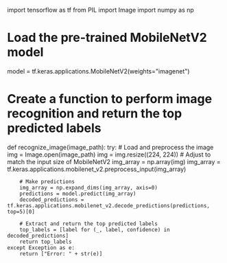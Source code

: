 import tensorflow as tf
from PIL import Image
import numpy as np

# Load the pre-trained MobileNetV2 model
model = tf.keras.applications.MobileNetV2(weights="imagenet")

# Create a function to perform image recognition and return the top predicted labels
def recognize_image(image_path):
    try:
        # Load and preprocess the image
        img = Image.open(image_path)
        img = img.resize((224, 224))  # Adjust to match the input size of MobileNetV2
        img_array = np.array(img)
        img_array = tf.keras.applications.mobilenet_v2.preprocess_input(img_array)

        # Make predictions
        img_array = np.expand_dims(img_array, axis=0)
        predictions = model.predict(img_array)
        decoded_predictions = tf.keras.applications.mobilenet_v2.decode_predictions(predictions, top=5)[0]

        # Extract and return the top predicted labels
        top_labels = [label for (_, label, confidence) in decoded_predictions]
        return top_labels
    except Exception as e:
        return ["Error: " + str(e)]
